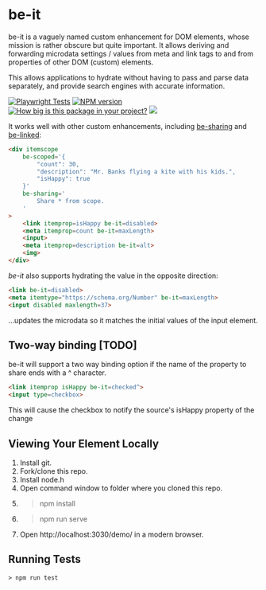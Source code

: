 # be-it

be-it is a vaguely named custom enhancement for DOM elements, whose mission is rather obscure but quite important.  It allows deriving and forwarding microdata settings / values from meta and link tags to and from properties of other DOM (custom) elements.

This allows applications to hydrate without having to pass and parse data separately, and provide search engines with accurate information.

[![Playwright Tests](https://github.com/bahrus/be-it/actions/workflows/CI.yml/badge.svg)](https://github.com/bahrus/be-it/actions/workflows/CI.yml)
[![NPM version](https://badge.fury.io/js/be-it.png)](http://badge.fury.io/js/be-it)
[![How big is this package in your project?](https://img.shields.io/bundlephobia/minzip/be-it?style=for-the-badge)](https://bundlephobia.com/result?p=be-it)
<img src="http://img.badgesize.io/https://cdn.jsdelivr.net/npm/be-it?compression=gzip">

It works well with other custom enhancements, including [be-sharing](https://github.com/bahrus/be-sharing) and [be-linked](https://github.com/bahrus/be-linked):

```html
<div itemscope 
    be-scoped='{
        "count": 30,
        "description": "Mr. Banks flying a kite with his kids.",
        "isHappy": true
    }'
    be-sharing='
        Share * from scope.
    '
>
    <link itemprop=isHappy be-it=disabled>
    <meta itemprop=count be-it=maxLength>
    <input>
    <meta itemprop=description be-it=alt>
    <img>
</div>
```

*be-it* also supports hydrating the value in the opposite direction:

```html
<link be-it=disabled>
<meta itemtype="https://schema.org/Number" be-it=maxLength>
<input disabled maxlength=37>
```

...updates the microdata so it matches the initial values of the input element.

## Two-way binding [TODO]

be-it will support a two way binding option if the name of the property to share ends with a ^ character.

```html
<link itemprop isHappy be-it=checked^>
<input type=checkbox>
```

This will cause the checkbox to notify the source's isHappy property of the change

## Viewing Your Element Locally

1.  Install git.
2.  Fork/clone this repo.
3.  Install node.h
4.  Open command window to folder where you cloned this repo.
5.  > npm install
6.  > npm run serve
7.  Open http://localhost:3030/demo/ in a modern browser.

## Running Tests

```
> npm run test
```



